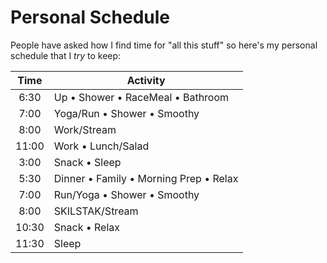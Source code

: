 # Personal Schedule

People have asked how I find time for "all this stuff" so here's my
personal schedule that I *try* to keep:

| Time  | Activity |
| :-:   | - |
| 6:30  | Up • Shower • RaceMeal • Bathroom
| 7:00  | Yoga/Run • Shower • Smoothy
| 8:00  | Work/Stream
| 11:00 | Work • Lunch/Salad
| 3:00  | Snack • Sleep
| 5:30  | Dinner • Family • Morning Prep • Relax
| 7:00  | Run/Yoga • Shower • Smoothy
| 8:00  | SKILSTAK/Stream
| 10:30 | Snack • Relax 
| 11:30 | Sleep
